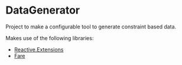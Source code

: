 # DataGenerator
Project to make a configurable tool to generate constraint based data.

Makes use of the following libraries:
- [Reactive.Extensions](https://github.com/Reactive-Extensions/Rx.NET)
- [Fare](https://github.com/moodmosaic/Fare)
